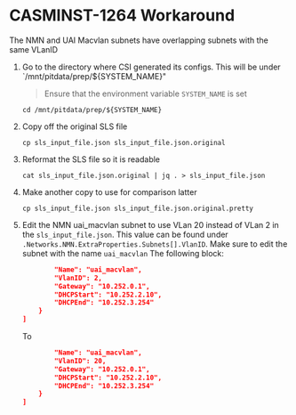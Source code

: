 # CASMINST-1264 Workaround

The NMN and UAI Macvlan subnets have overlapping subnets with the same VLanID

1. Go to the directory where CSI generated its configs. This will be under `/mnt/pitdata/prep/${SYSTEM_NAME}"
    > Ensure that the environment variable `SYSTEM_NAME` is set
    ```
    cd /mnt/pitdata/prep/${SYSTEM_NAME}
    ```
2. Copy off the original SLS file
    ```
    cp sls_input_file.json sls_input_file.json.original
    ```
3. Reformat the SLS file so it is readable
    ```
    cat sls_input_file.json.original | jq . > sls_input_file.json
    ```
4. Make another copy to use for comparison latter
    ```
    cp sls_input_file.json sls_input_file.json.original.pretty
    ```
5. Edit the NMN uai_macvlan subnet to use VLan 20 instead of VLan 2 in the `sls_input_file.json`. This value can be found under `.Networks.NMN.ExtraProperties.Subnets[].VlanID`. Make sure to edit the subnet with the name `uai_macvlan`
    The following block:
    ```json
            "Name": "uai_macvlan",
            "VlanID": 2,
            "Gateway": "10.252.0.1",
            "DHCPStart": "10.252.2.10",
            "DHCPEnd": "10.252.3.254"
        }
    ]
    ```
    To
    ```json
            "Name": "uai_macvlan",
            "VlanID": 20,
            "Gateway": "10.252.0.1",
            "DHCPStart": "10.252.2.10",
            "DHCPEnd": "10.252.3.254"
        }
    ]
    ```